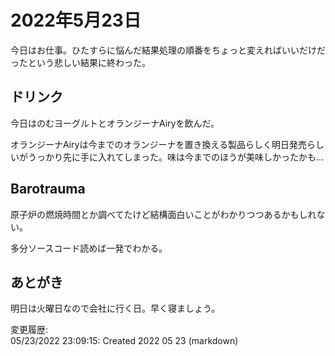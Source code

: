 # 2022年5月23日

今日はお仕事。ひたすらに悩んだ結果処理の順番をちょっと変えればいいだけだったという悲しい結果に終わった。

## ドリンク

今日はのむヨーグルトとオランジーナAiryを飲んだ。

オランジーナAiryは今までのオランジーナを置き換える製品らしく明日発売らしいがうっかり先に手に入れてしまった。味は今までのほうが美味しかったかも…

## Barotrauma

原子炉の燃焼時間とか調べてたけど結構面白いことがわかりつつあるかもしれない。

多分ソースコード読めば一発でわかる。

## あとがき

明日は火曜日なので会社に行く日。早く寝ましょう。

変更履歴:  
05/23/2022 23:09:15: Created 2022 05 23 (markdown)  
